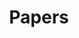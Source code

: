 ---
title: "Papers"
description: "Articles & preprints on unemployment & economic slack, business cycles, monetary policy, government spending, unemployment insurance. Some metascience too."
# layout: "terms"
---